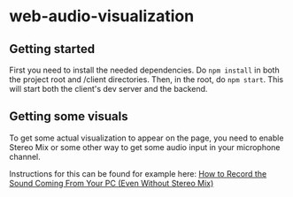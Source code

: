 # web-audio-visualization
## Getting started
First you need to install the needed dependencies. Do `npm install` in both the project root and /client directories. Then, in the root, do `npm start`. This will start both the client's dev server and the backend. 

## Getting some visuals
To get some actual visualization to appear on the page, you need to enable Stereo Mix or some other way to get some audio input in your microphone channel.

Instructions for this can be found for example here:
[How to Record the Sound Coming From Your PC (Even Without Stereo Mix)](https://www.howtogeek.com/217348/how-to-record-the-sound-coming-from-your-pc-even-without-stereo-mix/)
